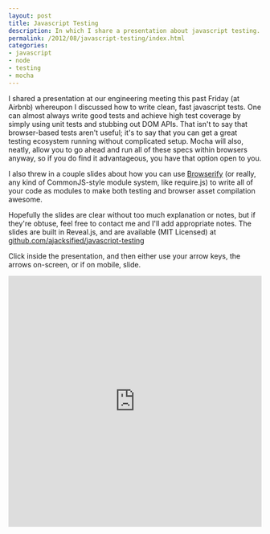 ```yaml
---
layout: post
title: Javascript Testing
description: In which I share a presentation about javascript testing.
permalink: /2012/08/javascript-testing/index.html
categories:
- javascript
- node
- testing
- mocha
---
```


I shared a presentation at our engineering meeting this past Friday (at
Airbnb) whereupon I discussed how to write clean, fast javascript tests.
One can almost always write good tests
and achieve high test coverage by simply using unit tests and stubbing out
DOM APIs. That isn't to say that browser-based tests aren't
useful; it's to say that you can get a great testing ecosystem running
without complicated setup. Mocha will also, neatly, allow you to go ahead
and run all of these specs within browsers anyway, so if you do find it
advantageous, you have that option open to you.

I also threw in a couple slides about how you can use 
[Browserify](http://browserify.org/)
(or really, any kind of CommonJS-style module system, like require.js) to
write all of your code as modules to make both testing and browser
asset compilation awesome.

Hopefully the slides are clear without too much explanation or notes, but
if they're obtuse, feel free to contact me and I'll add appropriate
notes. The slides are built in Reveal.js, and are available (MIT
Licensed) at
[github.com/ajacksified/javascript-testing](https://github.com/ajacksified/javascript-testing)

Click inside the presentation, and then either use your arrow keys,
the arrows on-screen, or if on mobile, slide. 

<div class="media-container">
  <iframe src="http://thejacklawson.com/javascript-testing/?src=embedded" frameborder="0" marginwidth="0" marginheight="0" scrolling="no" allowfullscreen webkitallowfullscreen mozallowfullscreen style="width:100%; height:500px;"> </iframe>
</div>

